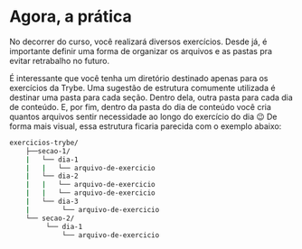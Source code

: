 # Agora, a prática

No decorrer do curso, você realizará diversos exercícios. Desde já, é importante definir uma forma de organizar os arquivos e as pastas pra evitar retrabalho no futuro.

É interessante que você tenha um diretório destinado apenas para os exercícios da Trybe. Uma sugestão de estrutura comumente utilizada é destinar uma pasta para cada seção. Dentro dela, outra pasta para cada dia de conteúdo. E, por fim, dentro da pasta do dia de conteúdo você cria quantos arquivos sentir necessidade ao longo do exercício do dia 😉 De forma mais visual, essa estrutura ficaria parecida com o exemplo abaixo:
```sh
exercicios-trybe/
    ├──secao-1/
    |   └── dia-1
    |   |   └── arquivo-de-exercicio
    |   └── dia-2
    |   |   └── arquivo-de-exercicio
    |   |   └── arquivo-de-exercicio
    |   └── dia-3
    |        └── arquivo-de-exercicio
    └── secao-2/
         └── dia-1
             └── arquivo-de-exercicio
